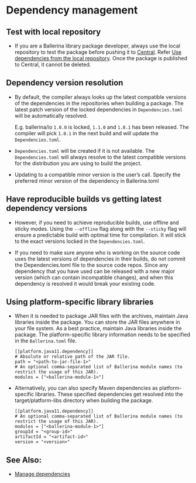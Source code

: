# Dependency management

## Test with local repository

- If you are a Ballerina library package developer, always use the local repository to test the package before pushing it to [Central](https://central.ballerina.io/). Refer [Use dependencies from the local repository](https://ballerina.io/learn/manage-dependencies/#use-dependencies-from-the-local-repository).
Once the package is published to Central, it cannot be deleted.

## Dependency version resolution

- By default, the compiler always looks up the latest compatible versions of the dependencies in the repositories when building a package. The latest patch version of the locked dependencies in `Dependencies.toml` will be automatically resolved.

    E.g. ballerina/io `1.0.0` is locked, `1.1.0` and `1.0.1` has been released. 
    The compiler will pick `1.0.1` in the next build and will update the `Dependencies.toml`.

- `Dependencies.toml` will be created if it is not available. The `Dependencies.toml` will always resolve to the latest compatible versions for the distribution you are using to build the project. 

- Updating to a compatible minor version is the user’s call. Specify the preferred minor version of the dependency in Ballerina.toml

## Have reproducible builds vs getting latest dependency versions

- However, if you need to achieve reproducible builds, use offline and sticky modes. Using the `--offline` flag along with the `--sticky` flag will ensure a predictable build with optimal time for compilation. It will stick to the exact versions locked in the `Dependencies.toml`.

- If you need to make sure anyone who is working on the source code uses the latest versions of dependencies in their builds, do not commit the Dependencies.toml file to the source code repos. Since any dependency that you have used can be released with a new major version (which can contain incompatible changes), and when this dependency is resolved it would break your existing code.

## Using platform-specific library libraries

- When it is needed to package JAR files with the archives, maintain Java libraries inside the package. You can store the JAR files anywhere in your file system. As a best practice, maintain Java libraries inside the package. The platform-specific library information needs to be specified in the `Ballerina.toml` file. 

    ```
    [[platform.java11.dependency]]
    # Absolute or relative path of the JAR file.
    path = "<path-to-jar-file-1>"
    # An optional comma-separated list of Ballerina module names (to restrict the usage of this JAR).
    modules = ["<ballerina-module-1>"]
    ```

- Alternatively, you can also specify Maven dependencies as platform-specific libraries. These specified dependencies get resolved into the target/platform-libs directory when building the package.

    ```
    [[platform.java11.dependency]]
    # An optional comma-separated list of Ballerina module names (to restrict the usage of this JAR).
    modules = ["<ballerina-module-1>"]
    groupId = "<group-id>"
    artifactId = "<artifact-id>"
    version = "<version>"
    ```

## See Also:

- [Manage dependencies](https://ballerina.io/learn/manage-dependencies/)
